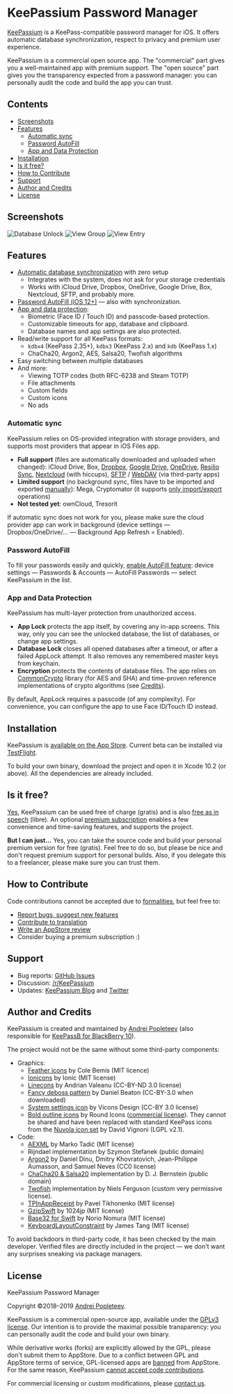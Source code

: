 # KeePassium Password Manager

[KeePassium](https://keepassium.com) is a KeePass-compatible password manager for iOS. It offers automatic database synchronization, respect to privacy and premium user experience.

KeePassium is a commercial open source app. The "commercial" part gives you a well-maintained app with premium support. The "open source" part gives you the transparency expected from a password manager: you can personally audit the code and build the app you can trust.

## Contents

- [Screenshots](#screenshots)
- [Features](#features)
	- [Automatic sync](#automatic-sync)
	- [Password AutoFill](#password-autofill)
	- [App and Data Protection](#app-and-data-protection)
- [Installation](#installation)
- [Is it free?](#is-it-free)
- [How to Contribute](#how-to-contribute)
- [Support](#support)
- [Author and Credits](#author-and-credits)
- [License](#license)

## Screenshots

![Database Unlock](https://keepassium.com/img/github/unlock-db_w250.png) ![View Group](https://keepassium.com/img/github/view-group_w250.png) ![View Entry](https://keepassium.com/img/github/view-entry_w250.png)

## Features

* [Automatic database synchronization](#automatic-sync) with zero setup
	- Integrates with the system, does not ask for your storage credentials
	- Works with iCloud Drive, Dropbox, OneDrive, Google Drive, Box, Nextcloud, SFTP, and probably more.
* [Password AutoFill (iOS 12+)](#password-autofill) — also with synchronization.
* [App and data protection](#app-and-data-protection):
	- Biometric (Face ID / Touch ID) and passcode-based protection.
	- Customizable timeouts for app, database and clipboard.
	- Database names and app settings are also protected.
* Read/write support for all KeePass formats:
	- `kdbx4` (KeePass 2.35+), `kdbx3` (KeePass 2.x) and `kdb` (KeePass 1.x)
	- ChaCha20, Argon2, AES, Salsa20, Twofish algorithms
* Easy switching between multiple databases
* And more:
	- Viewing TOTP codes (both RFC-6238 and Steam TOTP)
	- File attachments
	- Custom fields
	- Custom icons
	- No ads

### Automatic sync

KeePassium relies on OS-provided integration with storage providers, and supports most providers that appear in iOS Files app.

* __Full support__ (files are automatically downloaded and uploaded when changed): iCloud Drive, Box, [Dropbox](https://keepassium.com/articles/sync-ios-keepass-with-dropbox/), [Google Drive](https://keepassium.com/articles/sync-ios-keepass-with-google-drive/), [OneDrive](https://keepassium.com/articles/sync-ios-keepass-with-onedrive/), [Resilio Sync](https://keepassium.com/articles/sync-ios-keepass-with-resilio-sync/), [Nextcloud](https://keepassium.com/articles/sync-ios-keepass-with-nextcloud/) (with hiccups), [SFTP](https://keepassium.com/articles/sync-ios-keepass-with-ftp-sftp/) / [WebDAV](https://keepassium.com/articles/sync-ios-keepass-with-webdav/) (via third-party apps)
* __Limited support__ (no background sync, files have to be imported and exported [manually](https://keepassium.com/articles/how-to-sync-database-manually/)): Mega, Cryptomator (it supports [only import/export](https://github.com/cryptomator/cryptomator-ios/issues/98#issuecomment-402446441) operations)
* __Not tested yet__: ownCloud, Tresorit

If automatic sync does not work for you, please make sure the cloud provider app can work in background (device settings — Dropbox/OneDrive/... — Background App Refresh = Enabled). 


### Password AutoFill

To fill your passwords easily and quickly, [enable AutoFill feature](https://keepassium.com/articles/how-to-setup-autofill/): device settings — Passwords & Accounts — AutoFill Passwords — select KeePassium in the list.

### App and Data Protection

KeePassium has multi-layer protection from unauthorized access.

- __App Lock__ protects the app itself, by covering any in-app screens. This way, only you can see the unlocked database, the list of databases, or change app settings. 
- __Database Lock__ closes all opened databases after a timeout, or after a failed AppLock attempt. It also removes any remembered master keys from keychain.
- __Encryption__ protects the contents of database files. The app relies on [CommonCrypto](https://opensource.apple.com/source/CommonCrypto/) library (for AES and SHA) and time-proven reference implementations of crypto algorithms (see [Credits](#author-and-credits)).
 
By default, AppLock requires a passcode (of any complexity). For convenience, you can configure the app to use Face ID/Touch ID instead.


## Installation

KeePassium is [available on the App Store](https://apps.apple.com/us/app/id1435127111). Current beta can be installed via [TestFlight](https://testflight.apple.com/join/y8R6iLlK). 

To build your own binary, download the project and open it in Xcode 10.2 (or above). All the dependencies are already included.


## Is it free?

[Yes](https://keepassium.com/articles/is-keepassium-free/), KeePassium can be used free of charge (gratis) and is also [free as in speech](#license) (libre). An optional [premium subscription](https://keepassium.com/articles/why-upgrade-to-premium/) enables a few convenience and time-saving features, and supports the project.

**But I can just...** Yes, you can take the source code and build your personal premium version for free (gratis). Feel free to do so, but please be nice and don't request premium support for personal builds. Also, if you delegate this to a freelancer, please make sure you can trust them. 


## How to Contribute

Code contributions cannot be accepted due to [formalities](#license), but feel free to:

- [Report bugs, suggest new features](https://github.com/keepassium/KeePassium/issues)
- [Contribute to translation](https://github.com/keepassium/KeePassium-L10n)
- [Write an AppStore review](https://apps.apple.com/us/app/id1435127111)
- Consider buying a premium subscription :)

## Support

- Bug reports: [GitHub Issues](https://github.com/keepassium/KeePassium/issues)
- Discussion: [/r/KeePassium](https://reddit.com/r/KeePassium)
- Updates: [KeePassium Blog](https://keepassium.com/blog/) and [Twitter](https://twitter.com/keepassium)


## Author and Credits

KeePassium is created and maintained by [Andrei Popleteev](http://popleteev.com) (also responsible for [KeePassB for BlackBerry 10](https://github.com/anmipo/keepassb)).

The project would not be the same without some third-party components:

* Graphics:
	- [Feather icons](https://feathericons.com) by Cole Bemis (MIT licence) 	
	- [Ionicons](http://ionicons.com) by Ionic (MIT license)
	- [Linecons](https://designmodo.com/linecons-free/) by Andrian Valeanu (CC-BY-ND 3.0 license)
	- [Fancy deboss pattern](http://subtlepatterns.com) by Daniel Beaton (CC-BY-3.0 when downloaded)
	- [System settings icon](https://www.iconfinder.com/icons/2697651/apple_configuration_control_gear_preferences_setting_settings_icon) by Vicons Design (CC-BY 3.0 license)
	- [Bold outline icons](https://roundicons.com/boldicons-outline-icons-set/) by Round Icons ([commercial license](https://roundicons.com/usage-license/)). They cannot be shared and have been replaced with standard KeePass icons from the [Nuvola icon set](https://en.wikipedia.org/wiki/Nuvola) by David Vignoni (LGPL v2.1).
* Code:
	- [AEXML](https://github.com/tadija/AEXML) by Marko Tadić (MIT license) 	
	- Rijndael implementation by Szymon Stefanek (public domain)
	- [Argon2](https://github.com/P-H-C/phc-winner-argon2) by Daniel Dinu, Dmitry Khovratovich, Jean-Philippe Aumasson, and Samuel Neves (CC0 license)
	- [ChaCha20 & Salsa20](https://cr.yp.to/salsa20.html) implementation by D. J. Bernstein (public domain)
	- [Twofish](http://www.cartotype.com/downloads/twofish/twofish.cpp) implementation by Niels Ferguson (custom very permissive license).
	- [TPInAppReceipt](https://github.com/tikhop/TPInAppReceipt) by Pavel Tikhonenko (MIT license)
	- [GzipSwift](https://github.com/1024jp/GzipSwift) by 1024jp (MIT license)
	- [Base32 for Swift](https://github.com/norio-nomura/Base32) by Norio Nomura (MIT license)
	- [KeyboardLayoutConstraint](https://github.com/MengTo/Spring/blob/master/Spring/KeyboardLayoutConstraint.swift) by James Tang (MIT license)

To avoid backdoors in third-party code, it has been checked by the main developer. Verified files are directly included in the project — we don't want any surprises sneaking via package managers.

## License

KeePassium Password Manager

Copyright ©2018–2019 [Andrei Popleteev](http://popleteev.com).

KeePassium is a commercial open-source app, available under the  [GPLv3 license](https://choosealicense.com/licenses/gpl-3.0/). Our intention is to provide the maximal possible transparency: you can personally audit the code and build your own binary. 

While derivative works (forks) are explicitly allowed by the GPL, please don't submit them to AppStore. Due to a conflict between GPL and AppStore terms of service, GPL-licensed apps are [banned](https://www.fsf.org/blogs/licensing/more-about-the-app-store-gpl-enforcement) from AppStore. For the same reason, KeePassium [cannot accept code contributions](https://apple.stackexchange.com/questions/6109/is-it-possible-to-have-gpl-software-in-the-mac-app-store).

For commercial licensing or custom modifications, please [contact us](info@keepassium.com).
